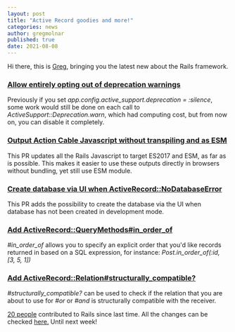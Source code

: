 ```yaml
---
layout: post
title: "Active Record goodies and more!"
categories: news
author: gregmolnar
published: true
date: 2021-08-08
---
```


Hi there, this is [Greg](https://twitter.com/gregmolnar), bringing you the latest new about the Rails framework.

### [Allow entirely opting out of deprecation warnings](https://github.com/rails/rails/pull/42913)

Previously if you set _app.config.active\_support.deprecation = :silence_, some work would still be done on each call to _ActiveSupport::Deprecation.warn_, which had computing cost, but from now on, you can disable it completely.

### [Output Action Cable Javascript without transpiling and as ESM](https://github.com/rails/rails/pull/42856)

This PR updates all the Rails Javascript to target ES2017 and ESM, as far as is possible. This makes it easier to use these outputs directly in browsers without bundling, yet still use ESM module.

### [Create database via UI when ActiveRecord::NoDatabaseError](https://github.com/rails/rails/pull/39723)

This PR adds the possibility to create the database via the UI when database has not been created in development mode.

### [Add ActiveRecord::QueryMethods#in_order_of](https://github.com/rails/rails/pull/42061)

_#in\_order\_of_ allows you to specify an explicit order that you'd like records
returned in based on a SQL expression, for instance:
_Post.in\_order\_of(:id, [3, 5, 1])_

### [Add ActiveRecord::Relation#structurally_compatible?](https://github.com/rails/rails/pull/41841)

_#structurally\_compatible?_ can be used to check if the relation that you are about to use for _#or_ or _#and_ is structurally compatible with the receiver.

[20 people](https://contributors.rubyonrails.org/contributors/in-time-window/20210731-20210807) contributed to Rails since last time. All the changes can be checked [here.](https://github.com/rails/rails/compare/@%7B2021-07-24%7D...main@%7B2021-07-31%7D) Until next week!
